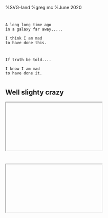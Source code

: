 %SVG-land
%greg mc
%June 2020

# 

```
A long long time ago  
in a galaxy far away.....  

I think I am mad 
to have done this.
```

#

```
If truth be told....

I know I am mad 
to have done it.
```
#
##  Well slighty crazy

<div class="wrap"><iframe data-src="sw.html" > </iframe></div>


<audio src="sw.mp3" data-autoplay> </audio>

#
<div class="wrap"><iframe data-src="c3po.html" > </iframe></div>


<audio  data-autoplay ><source src="i_know.mp3" ></audio> 
